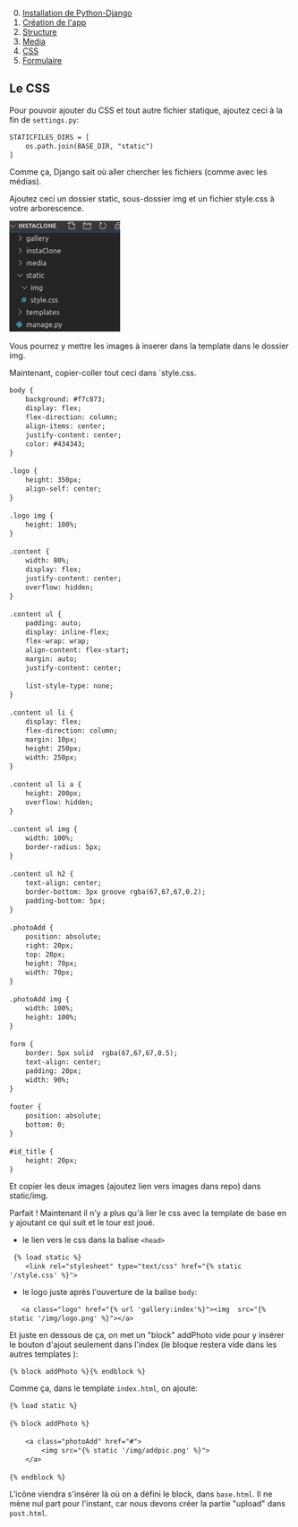 0. [Installation de Python-Django](instaclone/README.md)
1. [Création de l'app](instaclone/1.creationappli.md)
2. [Structure](instaclone/2.structure.md)
3. [Media](instaclone/3.media.md)
4. [CSS](instaclone/4.css.md)
5. [Formulaire](instaclone/5.formulaire.md)
## Le CSS

Pour pouvoir ajouter du CSS et tout autre fichier statique, ajoutez ceci à la fin de `settings.py`:

    STATICFILES_DIRS = [
        os.path.join(BASE_DIR, "static")
    ]

Comme ça, Django sait où aller chercher les fichiers (comme avec les médias).

Ajoutez ceci un dossier static, sous-dossier img et un fichier style.css à votre arborescence.

!['arborescence du dossier statique'](img/style.png)

Vous pourrez y mettre les images à inserer dans la template dans le dossier img.

Maintenant, copier-coller tout ceci dans `style.css.


```
body {
    background: #f7c873;
    display: flex;
    flex-direction: column;
    align-items: center;
    justify-content: center;
    color: #434343;
}

.logo {
    height: 350px;
    align-self: center;
}

.logo img {
    height: 100%;
}

.content {
    width: 80%;
    display: flex;
    justify-content: center;
    overflow: hidden;
}

.content ul {
    padding: auto;
    display: inline-flex;
    flex-wrap: wrap;
    align-content: flex-start;
    margin: auto;
    justify-content: center;
   
    list-style-type: none;
}

.content ul li {
    display: flex;
    flex-direction: column;
    margin: 10px;
    height: 250px;
    width: 250px;
}

.content ul li a {
    height: 200px;
    overflow: hidden;
}

.content ul img {
    width: 100%;
    border-radius: 5px;
}

.content ul h2 {
    text-align: center;
    border-bottom: 3px groove rgba(67,67,67,0.2); 
    padding-bottom: 5px;
}

.photoAdd {
    position: absolute;
    right: 20px;
    top: 20px;
    height: 70px;
    width: 70px;
}

.photoAdd img {
    width: 100%;
    height: 100%;
}

form {
    border: 5px solid  rgba(67,67,67,0.5); 
    text-align: center;
    padding: 20px;
    width: 90%;
}

footer {
    position: absolute;
    bottom: 0;
}

#id_title {
    height: 20px;
}
```

Et copier les deux images (ajoutez lien vers images dans repo) dans static/img.

Parfait ! Maintenant il n'y a plus qu'à lier le css avec la template de base en y ajoutant ce qui suit et le tour est joué.


- le lien vers le css dans la balise `<head>`
```
 {% load static %}
    <link rel="stylesheet" type="text/css" href="{% static '/style.css' %}">
```
- le logo juste après l'ouverture de la balise `body`:
```
   <a class="logo" href="{% url 'gallery:index'%}"><img  src="{% static '/img/logo.png' %}"></a>
```

Et juste en dessous de ça, on met un "block" addPhoto vide pour y insérer le bouton d'ajout seulement dans l'index (le bloque restera vide dans les autres templates ):

    {% block addPhoto %}{% endblock %}


Comme ça, dans le template `index.html`, on ajoute:

```
{% load static %}

{% block addPhoto %}

    <a class="photoAdd" href="#">
        <img src="{% static '/img/addpic.png' %}">
    </a>

{% endblock %}
```

L'icône viendra s'insérer là où on a défini le block, dans `base.html`. Il ne mène nul part pour l'instant, car nous devons créer la partie "upload" dans `post.html`.
